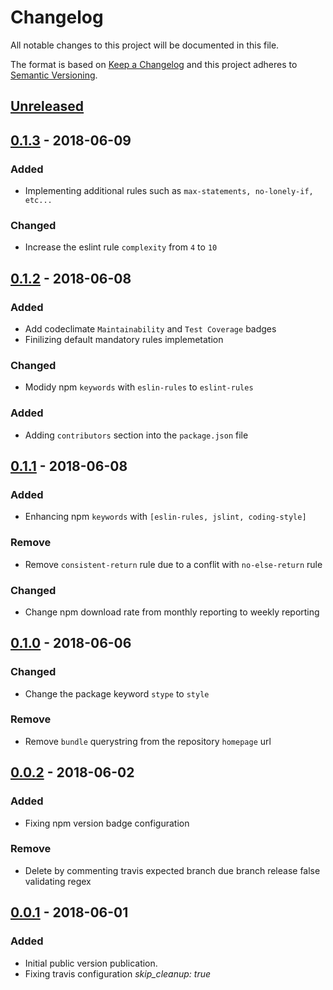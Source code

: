 # Changelog
All notable changes to this project will be documented in this file.

The format is based on [Keep a Changelog](https://keepachangelog.com/en/1.0.0/)
and this project adheres to [Semantic Versioning](https://semver.org/spec/v2.0.0.html).

## [Unreleased]

## [0.1.3] - 2018-06-09
### Added
- Implementing additional rules such as `max-statements, no-lonely-if, etc...`

### Changed
- Increase the eslint rule `complexity` from `4` to `10`

## [0.1.2] - 2018-06-08
### Added
- Add codeclimate `Maintainability` and `Test Coverage` badges
- Finilizing default mandatory rules implemetation

### Changed
- Modidy npm `keywords` with `eslin-rules` to `eslint-rules`

### Added
- Adding `contributors` section into the `package.json` file

## [0.1.1] - 2018-06-08
### Added
- Enhancing npm `keywords` with `[eslin-rules, jslint, coding-style]`

### Remove
- Remove `consistent-return` rule due to a conflit with `no-else-return` rule

### Changed
- Change npm download rate from monthly reporting to weekly reporting

## [0.1.0] - 2018-06-06
### Changed
- Change the package keyword `stype` to `style`

### Remove
- Remove `bundle` querystring from the repository `homepage` url

## [0.0.2] - 2018-06-02
### Added
- Fixing npm version badge configuration

### Remove
- Delete by commenting travis expected branch due branch release false validating regex

## [0.0.1] - 2018-06-01
### Added
- Initial public version publication.
- Fixing travis configuration *skip_cleanup: true*

[Unreleased]: https://github.com/djanta/eslint-config-djantajs/compare/v0.1.3...HEAD
[0.1.3]: https://github.com/djanta/eslint-config-djantajs/compare/v0.1.2...v0.1.3
[0.1.2]: https://github.com/djanta/eslint-config-djantajs/compare/v0.1.1...v0.1.2
[0.1.1]: https://github.com/djanta/eslint-config-djantajs/compare/v0.1.0...v0.1.1
[0.1.0]: https://github.com/djanta/eslint-config-djantajs/compare/v0.0.2...v0.1.0
[0.0.2]: https://github.com/djanta/eslint-config-djantajs/compare/v0.0.1...v0.0.2
[0.0.1]: https://github.com/djanta/eslint-config-djantajs/compare/master...v0.0.1
